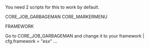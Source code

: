 You need 2 scripts for this to work by default.

CORE_JOB_GARBAGEMAN
CORE_MARKERMENU

FRAMEWORK

Go to CORE_JOB_GARBAGEMAN and change it to your framework | cfg.framework = "esx" ...